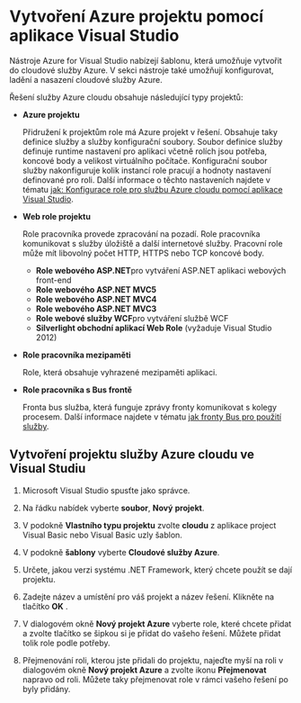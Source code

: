 <properties
   pageTitle="Vytvoření Azure projektu pomocí aplikace Visual Studio | Microsoft Azure"
   description="Vytvoření Azure projektu pomocí aplikace Visual Studio"
   services="visual-studio-online"
   documentationCenter="na"
   authors="TomArcher"
   manager="douge"
   editor="" />
<tags
   ms.service="multiple"
   ms.devlang="multiple"
   ms.topic="article"
   ms.tgt_pltfrm="na"
   ms.workload="na"
   ms.date="08/15/2016"
   ms.author="tarcher" />

# <a name="creating-an-azure-project-with-visual-studio"></a>Vytvoření Azure projektu pomocí aplikace Visual Studio

Nástroje Azure for Visual Studio nabízejí šablonu, která umožňuje vytvořit do cloudové služby Azure. V sekci nástroje také umožňují konfigurovat, ladění a nasazení cloudové služby Azure.

Řešení služby Azure cloudu obsahuje následující typy projektů:

- **Azure projektu**

    Přidružení k projektům role má Azure projekt v řešení. Obsahuje taky definice služby a služby konfigurační soubory. Soubor definice služby definuje runtime nastavení pro aplikaci včetně rolích jsou potřeba, koncové body a velikost virtuálního počítače. Konfigurační soubor služby nakonfiguruje kolik instancí role pracují a hodnoty nastavení definované pro roli. Další informace o těchto nastaveních najdete v tématu [jak: Konfigurace role pro službu Azure cloudu pomocí aplikace Visual Studio](vs-azure-tools-configure-roles-for-cloud-service.md).

- **Web role projektu**

    Role pracovníka provede zpracování na pozadí. Role pracovníka komunikovat s služby úložiště a další internetové služby. Pracovní role může mít libovolný počet HTTP, HTTPS nebo TCP koncové body.

    - **Role webového ASP.NET**pro vytváření ASP.NET aplikaci webových front-end
    - **Role webového ASP.NET MVC5**
    - **Role webového ASP.NET MVC4**
    - **Role webového ASP.NET MVC3**
    - **Role webové služby WCF**pro vytváření službě WCF
    - **Silverlight obchodní aplikací Web Role** (vyžaduje Visual Studio 2012)

- **Role pracovníka mezipaměti**

    Role, která obsahuje vyhrazené mezipaměti aplikaci.

- **Role pracovníka s Bus frontě**

    Fronta bus služba, která funguje zprávy fronty komunikovat s kolegy procesem. Další informace najdete v tématu [jak fronty Bus pro použití služby](http://go.microsoft.com/fwlink/?LinkId=260560).

## <a name="to-create-an-azure-cloud-service-project-in-visual-studio"></a>Vytvoření projektu služby Azure cloudu ve Visual Studiu

1. Microsoft Visual Studio spusťte jako správce.

1. Na řádku nabídek vyberte **soubor**, **Nový** **projekt**.

1. V podokně **Vlastního typu projektu** zvolte **cloudu** z aplikace project Visual Basic nebo Visual Basic uzly šablon.

1. V podokně **šablony** vyberte **Cloudové služby Azure**.

1. Určete, jakou verzi systému .NET Framework, který chcete použít se dají projektu.

1. Zadejte název a umístění pro váš projekt a název řešení. Klikněte na tlačítko **OK** .

1. V dialogovém okně **Nový projekt Azure** vyberte role, které chcete přidat a zvolte tlačítko se šipkou si je přidat do vašeho řešení. Můžete přidat tolik role podle potřeby.

1. Přejmenování roli, kterou jste přidali do projektu, najeďte myší na roli v dialogovém okně **Nový projekt Azure** a zvolte ikonu **Přejmenovat** napravo od roli. Můžete taky přejmenovat role v rámci vašeho řešení po byly přidány.
